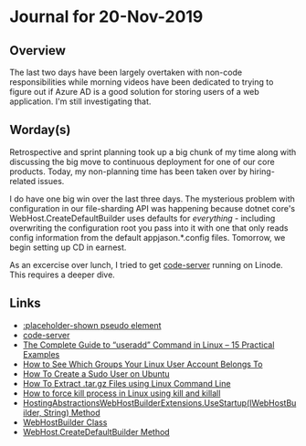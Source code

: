 # Journal for 20-Nov-2019

## Overview

The last two days have been largely overtaken with non-code responsibilities while morning videos have been dedicated to trying to figure out if Azure AD is a good solution for storing users of a web application. I'm still investigating that.

## Worday(s)

Retrospective and sprint planning took up a big chunk of my time along with discussing the big move to continuous deployment for one of our core products. Today, my non-planning time has been taken over by hiring-related issues.

I do have one big win over the last three days. The mysterious problem with configuration in our file-sharding API was happening because dotnet core's WebHost.CreateDefaultBuilder uses defaults for _everything_ - including overwriting the configuration root you pass into it with one that only reads config information from the default appjason.\*.config files. Tomorrow, we begin setting up CD in earnest.

As an excercise over lunch, I tried to get [code-server](https://github.com/cdr/code-server) running on Linode. This requires a deeper dive.

## Links

* [:placeholder-shown pseudo element](https://developer.mozilla.org/en-US/docs/Web/CSS/:placeholder-shown)
* [code-server](https://github.com/cdr/code-server)
* [The Complete Guide to “useradd” Command in Linux – 15 Practical Examples](https://www.tecmint.com/add-users-in-linux/)
* [How to See Which Groups Your Linux User Account Belongs To](https://www.howtogeek.com/howto/ubuntu/see-which-groups-your-linux-user-belongs-to/)
* [How To Create a Sudo User on Ubuntu](https://www.digitalocean.com/community/tutorials/how-to-create-a-sudo-user-on-ubuntu-quickstart)
* [How To Extract .tar.gz Files using Linux Command Line](https://www.interserver.net/tips/kb/extract-tar-gz-files-using-linux-command-line/)
* [How to force kill process in Linux using kill and killall](https://www.cyberciti.biz/faq/how-force-kill-process-linux/)
* [HostingAbstractionsWebHostBuilderExtensions.UseStartup(IWebHostBuilder, String) Method](https://docs.microsoft.com/en-us/dotnet/api/microsoft.aspnetcore.hosting.hostingabstractionswebhostbuilderextensions.usestartup?view=aspnetcore-3.0#Microsoft_AspNetCore_Hosting_HostingAbstractionsWebHostBuilderExtensions_UseStartup_Microsoft_AspNetCore_Hosting_IWebHostBuilder_System_String_)
* [WebHostBuilder Class](https://docs.microsoft.com/en-us/dotnet/api/microsoft.aspnetcore.hosting.webhostbuilder?view=aspnetcore-3.0)
* [WebHost.CreateDefaultBuilder Method](https://docs.microsoft.com/en-us/dotnet/api/microsoft.aspnetcore.webhost.createdefaultbuilder?view=aspnetcore-3.0#Microsoft_AspNetCore_WebHost_CreateDefaultBuilder_System_String___)
